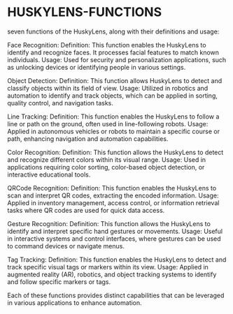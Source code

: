 # HUSKYLENS-FUNCTIONS

seven functions of the HuskyLens, along with their definitions and usage:

Face Recognition:
Definition: This function enables the HuskyLens to identify and recognize faces. It processes facial features to match known individuals.
Usage: Used for security and personalization applications, such as unlocking devices or identifying people in various settings.








Object Detection:
Definition: This function allows HuskyLens to detect and classify objects within its field of view.
Usage: Utilized in robotics and automation to identify and track objects, which can be applied in sorting, quality control, and navigation tasks.











Line Tracking:
Definition: This function enables the HuskyLens to follow a line or path on the ground, often used in line-following robots.
Usage: Applied in autonomous vehicles or robots to maintain a specific course or path, enhancing navigation and automation capabilities.









Color Recognition:
Definition: This function allows the HuskyLens to detect and recognize different colors within its visual range.
Usage: Used in applications requiring color sorting, color-based object detection, or interactive educational tools.










QRCode Recognition:
Definition: This function enables the HuskyLens to scan and interpret QR codes, extracting the encoded information.
Usage: Applied in inventory management, access control, or information retrieval tasks where QR codes are used for quick data access.







Gesture Recognition:
Definition: This function allows the HuskyLens to identify and interpret specific hand gestures or movements.
Usage: Useful in interactive systems and control interfaces, where gestures can be used to command devices or navigate menus.





Tag Tracking:
Definition: This function enables the HuskyLens to detect and track specific visual tags or markers within its view.
Usage: Applied in augmented reality (AR), robotics, and object tracking systems to identify and follow specific markers or tags.












Each of these functions provides distinct capabilities that can be leveraged in various applications to enhance automation.
